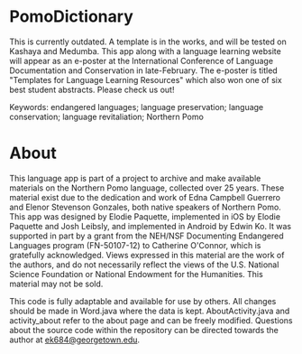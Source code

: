PomoDictionary
==============

This is currently outdated. A template is in the works, and will be tested on Kashaya and Medumba. This app along with a language learning website will appear as an e-poster at the International Conference of Language Documentation and Conservation in late-February. The e-poster is titled "Templates for Language Learning Resources" which also won one of six best student abstracts. Please check us out!

Keywords: endangered languages; language preservation; language conservation; language revitaliation; Northern Pomo

About
=====
This language app is part of a project to archive and make available materials on the Northern Pomo language, collected over 25 years. These material exist due to the dedication and work of Edna Campbell Guerrero and Elenor Stevenson Gonzales, both native speakers of Northern Pomo. This app was designed by Elodie Paquette, implemented in iOS by Elodie Paquette and Josh Leibsly, and implemented in Android by Edwin Ko. It was supported in part by a grant from the NEH/NSF Documenting Endangered Languages program (FN-50107-12) to Catherine O'Connor, which is gratefully acknowledged. Views expressed in this material are the work of the authors, and do not necessarily reflect the views of the U.S. National Science Foundation or National Endowment for the Humanities. This material may not be sold.

This code is fully adaptable and available for use by others. All changes should be made in Word.java where the data is kept. AboutActivity.java and activity_about refer to the about page and can be freely modified. Questions about the source code within the repository can be directed towards the author at ek684@georgetown.edu.
